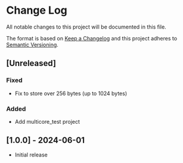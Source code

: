 # Change Log
All notable changes to this project will be documented in this file.

The format is based on [Keep a Changelog](http://keepachangelog.com/)
and this project adheres to [Semantic Versioning](http://semver.org/).

## [Unreleased]
### Fixed
* Fix to store over 256 bytes (up to 1024 bytes)
### Added
* Add multicore_test project

## [1.0.0] - 2024-06-01
* Initial release